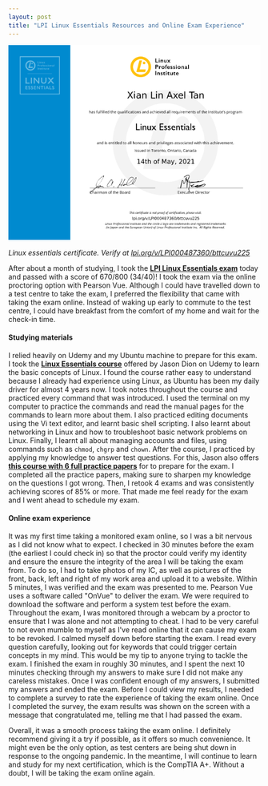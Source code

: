 ```yaml
---
layout: post
title: "LPI Linux Essentials Resources and Online Exam Experience"
---
```


![Linux Essentials certificate](/assets/img/posts/lpi-linux-essentials-resources-and-online-exam-experience/linux-esentials-certificate.png)

*Linux essentials certificate. Verify at* [*lpi.org/v/LPI000487360/bttcuvu225*](http://lpi.org/v/LPI000487360/bttcuvu225)

After about a month of studying, I took the [**LPI Linux Essentials exam**](https://www.lpi.org/our-certifications/linux-essentials-overview) today and passed with a score of 670/800 (34/40)! I took the exam via the online proctoring option with Pearson Vue. Although I could have travelled down to a test centre to take the exam, I preferred the flexibility that came with taking the exam online. Instead of waking up early to commute to the test centre, I could have breakfast from the comfort of my home and wait for the check-in time.

#### Studying materials

I relied heavily on Udemy and my Ubuntu machine to prepare for this exam. I took the [**Linux Essentials course**](https://www.udemy.com/course/linux-essentials-010/) offered by Jason Dion on Udemy to learn the basic concepts of Linux. I found the course rather easy to understand because I already had experience using Linux, as Ubuntu has been my daily driver for almost 4 years now. I took notes throughout the course and practiced every command that was introduced. I used the terminal on my computer to practice the commands and read the manual pages for the commands to learn more about them. I also practiced editing documents using the Vi text editor, and learnt basic shell scripting. I also learnt about networking in Linux and how to troubleshoot basic network problems on Linux. Finally, I learnt all about managing accounts and files, using commands such as `chmod`, `chgrp` and `chown`. After the course, I practiced by applying my knowledge to answer test questions. For this, Jason also offers [**this course with 6 full practice papers**](https://www.udemy.com/course/linux-essentials-practice-exams/) for to prepare for the exam. I completed all the practice papers, making sure to sharpen my knowledge on the questions I got wrong. Then, I retook 4 exams and was consistently achieving scores of 85% or more. That made me feel ready for the exam and I went ahead to schedule my exam.

#### Online exam experience

It was my first time taking a monitored exam online, so I was a bit nervous as I did not know what to expect. I checked in 30 minutes before the exam (the earliest I could check in) so that the proctor could verify my identity and ensure the ensure the integrity of the area I will be taking the exam from. To do so, I had to take photos of my IC, as well as pictures of the front, back, left and right of my work area and upload it to a website. Within 5 minutes, I was verified and the exam was presented to me. Pearson Vue uses a software called "OnVue" to deliver the exam. We were required to download the software and perform a system test before the exam. Throughout the exam, I was monitored through a webcam by a proctor to ensure that I was alone and not attempting to cheat. I had to be very careful to not even mumble to myself as I've read online that it can cause my exam to be revoked. I calmed myself down before starting the exam. I read every question carefully, looking out for keywords that could trigger certain concepts in my mind. This would be my tip to anyone trying to tackle the exam. I finished the exam in roughly 30 minutes, and I spent the next 10 minutes checking through my answers to make sure I did not make any careless mistakes. Once I was confident enough of my answers, I submitted my answers and ended the exam. Before I could view my results, I needed to complete a survey to rate the experience of taking the exam online. Once I completed the survey, the exam results was shown on the screen with a message that congratulated me, telling me that I had passed the exam.

Overall, it was a smooth process taking the exam online. I definitely recommend giving it a try if possible, as it offers so much convenience. It might even be the only option, as test centers are being shut down in response to the ongoing pandemic. In the meantime, I will continue to learn and study for my next certification, which is the CompTIA A+. Without a doubt, I will be taking the exam online again.